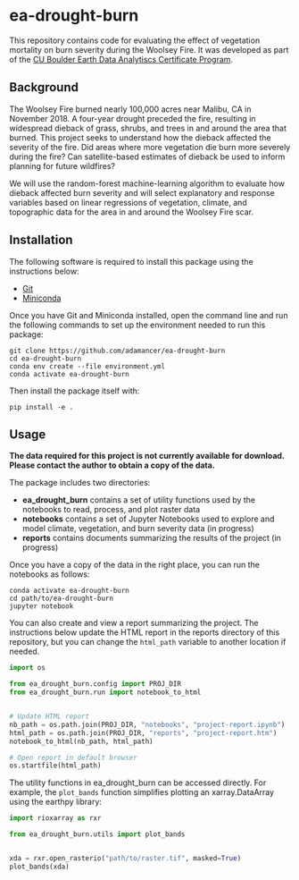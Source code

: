 # ea-drought-burn

This repository contains code for evaluating the effect of vegetation
mortality on burn severity during the Woolsey Fire. It was developed as
part of the
[CU Boulder Earth Data Analytiscs Certificate Program](https://earthlab.colorado.edu/earth-data-analytics-professional-graduate-certificate).


## Background

The Woolsey Fire burned nearly 100,000 acres near Malibu, CA in November 2018.
A four-year drought preceded the fire, resulting in widespread dieback of
grass, shrubs, and trees in and around the area that burned. This project
seeks to understand how the dieback affected the severity of the fire. Did
areas where more vegetation die burn more severely during the fire? Can
satellite-based estimates of dieback be used to inform planning for future
wildfires?

We will use the random-forest machine-learning algorithm to evaluate how
dieback affected burn severity and will select explanatory and response
variables based on linear regressions of vegetation, climate, and topographic
data for the area in and around the Woolsey Fire scar.


## Installation

The following software is required to install this package using the
instructions below:

+ [Git](https://git-scm.com/downloads)
+ [Miniconda](https://docs.conda.io/en/latest/miniconda.html)

Once you have Git and Miniconda installed, open the command line and run the
following commands to set up the environment needed to run this package:

```
git clone https://github.com/adamancer/ea-drought-burn
cd ea-drought-burn
conda env create --file environment.yml
conda activate ea-drought-burn
```

Then install the package itself with:

```
pip install -e .
```


## Usage

**The data required for this project is not currently available for download.
Please contact the author to obtain a copy of the data.**

The package includes two directories:

+ **ea_drought_burn** contains a set of utility functions used by the
  notebooks to read, process, and plot raster data
+ **notebooks** contains a set of Jupyter Notebooks used to explore and model
  climate, vegetation, and burn severity data (in progress)
+ **reports** contains documents summarizing the results of the project (in
  progress)

Once you have a copy of the data in the right place, you can run the
notebooks as follows:

```
conda activate ea-drought-burn
cd path/to/ea-drought-burn
jupyter notebook
```

You can also create and view a report summarizing the project. The
instructions below update the HTML report in the reports directory of this
repository, but you can change the `html_path` variable to another location
if needed.

```python
import os

from ea_drought_burn.config import PROJ_DIR
from ea_drought_burn.run import notebook_to_html


# Update HTML report
nb_path = os.path.join(PROJ_DIR, "notebooks", "project-report.ipynb")
html_path = os.path.join(PROJ_DIR, "reports", "project-report.htm")
notebook_to_html(nb_path, html_path)

# Open report in default browser
os.startfile(html_path)
```

The utility functions in ea_drought_burn can be accessed directly. For example,
the `plot_bands` function simplifies plotting an xarray.DataArray using the
earthpy library:

```python
import rioxarray as rxr

from ea_drought_burn.utils import plot_bands


xda = rxr.open_rasterio("path/to/raster.tif", masked=True)
plot_bands(xda)
```
